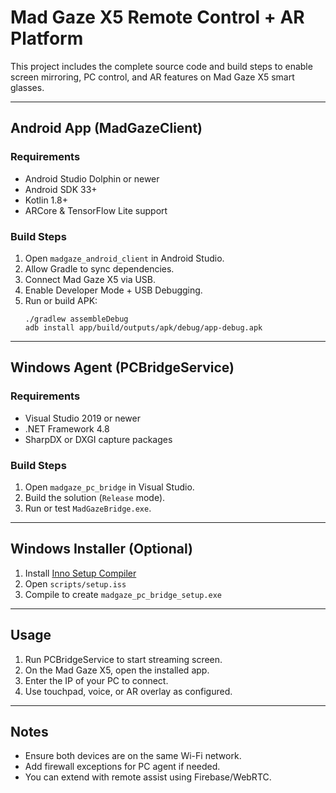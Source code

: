 
# Mad Gaze X5 Remote Control + AR Platform

This project includes the complete source code and build steps to enable screen mirroring, PC control, and AR features on Mad Gaze X5 smart glasses.

---

## Android App (MadGazeClient)

### Requirements
- Android Studio Dolphin or newer
- Android SDK 33+
- Kotlin 1.8+
- ARCore & TensorFlow Lite support

### Build Steps
1. Open `madgaze_android_client` in Android Studio.
2. Allow Gradle to sync dependencies.
3. Connect Mad Gaze X5 via USB.
4. Enable Developer Mode + USB Debugging.
5. Run or build APK:
   ```
   ./gradlew assembleDebug
   adb install app/build/outputs/apk/debug/app-debug.apk
   ```

---

## Windows Agent (PCBridgeService)

### Requirements
- Visual Studio 2019 or newer
- .NET Framework 4.8
- SharpDX or DXGI capture packages

### Build Steps
1. Open `madgaze_pc_bridge` in Visual Studio.
2. Build the solution (`Release` mode).
3. Run or test `MadGazeBridge.exe`.

---

## Windows Installer (Optional)
1. Install [Inno Setup Compiler](https://jrsoftware.org/isinfo.php)
2. Open `scripts/setup.iss`
3. Compile to create `madgaze_pc_bridge_setup.exe`

---

## Usage
1. Run PCBridgeService to start streaming screen.
2. On the Mad Gaze X5, open the installed app.
3. Enter the IP of your PC to connect.
4. Use touchpad, voice, or AR overlay as configured.

---

## Notes
- Ensure both devices are on the same Wi-Fi network.
- Add firewall exceptions for PC agent if needed.
- You can extend with remote assist using Firebase/WebRTC.

